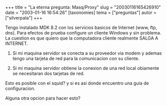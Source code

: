 +++
title = "La eterna pregunta: Masq/Proxy"
slug = "20030116165426910"
date = "2003-01-16 16:54:26"
[taxonomies]
tema = ["preguntas"]
autor = ["silverpala"]
+++

Tengo instalado MDK 8.2 con los servicios basicos de Internet (www, ftp,
dns). Para efectos de prueba configure un cliente Windows y sin
problema. La cuestion es que quiero que la computadora cliente realmente
SALGA A INTERNET.

1.  Si mi maquina servidor se conecta a su proveedor via modem y ademas
    tengo una tarjeta de red para la comunicacion con su cliente.

2.  Si mi maquina servidor obtiene la conexion de una red local
    obiamente se necesitaran dos tarjetas de red.

Esto es posible con el squid? y si es asi donde encuentro una guia de
configuracion.

Alguna otra opcion para hacer esto?

